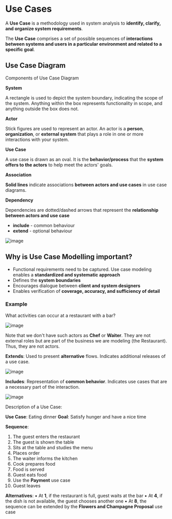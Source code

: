 # Use Cases

A **Use Case** is a methodology used in system analysis to **identify, clarify, and organize system requirements**. 

The **Use Case** comprises a set of possible sequences of **interactions between systems and users in a particular environment and related to a specific goal**.

## Use Case Diagram

Components of Use Case Diagram

**System**

A rectangle is used to depict the system boundary, indicating the scope of the system. Anything within the box represents functionality in scope, and anything outside the box does not.

**Actor**

Stick figures are used to represent an actor. An actor is a **person**, **organization**, or **external system** that plays a role in one or more interactions with your system.

**Use Case**

A use case is drawn as an oval. It is the **behavior/process** that the **system offers to the actors** to help meet the actors' goals.

**Association**

**Solid lines** indicate associations **between actors and use cases** in use case diagrams.

**Dependency**

Dependencies are dotted/dashed arrows that represent the **relationship between actors and use case**
- **include** - common behaviour
- **extend** - optional behaviour

![image](https://github.com/pirocorp/IT-Business-Analysis/assets/34960418/4aa3d2c6-a4a6-4884-8855-2adb89541b89)


## Why is Use Case Modelling important?

- Functional requirements need to be captured. Use case modeling enables a **standardized and systematic approach**
- Defines the **system boundaries**
- Encourages dialogue between **client and system designers**
- Enables verification of **coverage, accuracy, and sufficiency of detail**


### Example

What activities can occur at a restaurant with a bar?

![image](https://github.com/pirocorp/IT-Business-Analysis/assets/34960418/599bd9bb-2b22-48bc-bd23-630f65057d88)

Note that we don't have such actors as **Chef** or **Waiter**. They are not external roles but are part of the business we are modeling (the Restaurant). Thus, they are not actors.

**Extends**: Used to present **alternative** flows. Indicates additional releases of a use case.

![image](https://github.com/pirocorp/IT-Business-Analysis/assets/34960418/09bf697e-99fb-44b7-ac8b-86ba034b1f5f)

**Includes**: Representation of **common behavior**. Indicates use cases that are a necessary part of the interaction.

![image](https://github.com/pirocorp/IT-Business-Analysis/assets/34960418/6a6258c3-bab7-457e-8865-f5782e22160e)

Description of a Use Case:

**Use Case**: Eating dinner
**Goal**: Satisfy hunger and have a nice time

**Sequence**:
1. The guest enters the restaurant
2. The guest is shown the table
3. Sits at the table and studies the menu
4. Places order
5. The waiter informs the kitchen
6. Cook prepares food
7. Food is served
8. Guest eats food
9. Use the **Payment** use case
10. Guest leaves

**Alternatives**:
▪ At **1**, if the restaurant is full, guest waits at the bar
▪ At **4**, if the dish is not available, the guest chooses another one
▪ At **8**, the sequence can be extended by the **Flowers and Champagne Proposal** use case



